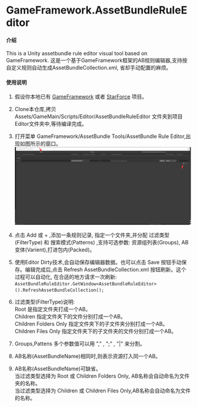 # GameFramework.AssetBundleRuleEditor

#### 介绍
This is a Unity assetbundle rule editor visual tool based on GameFramework. 这是一个基于GameFramework框架的AB规则编辑器,支持按自定义规则自动生成AssetBundleCollection.xml,
省却手动配置的麻烦。
#### 使用说明

1.  假设你本地已有 [GameFramework](https://github.com/EllanJiang/GameFramework.git) 或者 [StarForce](https://github.com/EllanJiang/StarForce.git) 项目。
2.  Clone本仓库,拷贝Assets/GameMain/Scripts/Editor/AssetBundleRuleEditor 文件夹到项目Editor文件夹中,等待编译完成。
3.  打开菜单 GameFramework/AssetBundle Tools/AssetBundle Rule Editor,出现如图所示的窗口。
	![avatar](/imgs/Editor.png)
4.  点击 Add 或 + ,添加一条规则记录, 指定一个文件夹,并分配 过滤类型(FilterType) 和 搜索模式(Patterns) ,支持可选参数: 资源组列表(Groups),
AB变体(Varient),打进包内(Packed)。
5.  使用Editor Dirty技术,会自动保存编辑器数据。也可以点击 Save 按钮手动保存。编辑完成后,点击 Refresh AssetBundleCollection.xml 按钮刷新。这个过程可以自动化,
在合适的地方请求一次刷新: ```AssetBundleRuleEditor.GetWindow<AssetBundleRuleEditor>().RefreshAssetBundleCollection();```
6.  过滤类型(FilterType)说明:  
		Root 是指定文件夹打成一个AB。  
		Children 指定文件夹下的文件分别打成一个AB。  
		Children Folders Only 指定文件夹下的子文件夹分别打成一个AB。  
		Children Files Only 指定文件夹下的子文件夹的文件分别打成一个AB。  
	
7.  Groups,Pattens 多个参数值可以用 "," , ";" , "|" 来分割。
8.  AB名称(AssetBundleName)相同时,则表示资源打入同一个AB。
9.  AB名称(AssetBundleName)可缺省。  
		当过滤类型选择为 Root 或 Children Folders Only, AB名称会自动命名为文件夹的名称。  
		当过滤类型选择为 Children 或 Children Files Only,AB名称会自动命名为文件的名称。  
